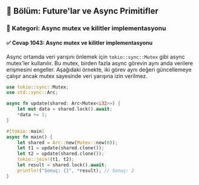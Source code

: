 ## 📘 Bölüm: Future'lar ve Async Primitifler
### 🔹 Kategori: Async mutex ve kilitler implementasyonu
#### ✅ Cevap 1043: Async mutex ve kilitler implementasyonu

Async ortamda veri yarışını önlemek için `tokio::sync::Mutex` gibi async mutex'ler kullanılır. Bu mutex, birden fazla async görevin aynı anda verilere erişmesini engeller. Aşağıdaki örnekte, iki görev aynı değeri güncellemeye çalışır ancak mutex sayesinde veri yarışına izin verilmez.

```rust
use tokio::sync::Mutex;
use std::sync::Arc;

async fn update(shared: Arc<Mutex<i32>>) {
    let mut data = shared.lock().await;
    *data += 1;
}

#[tokio::main]
async fn main() {
    let shared = Arc::new(Mutex::new(0));
    let t1 = update(shared.clone());
    let t2 = update(shared.clone());
    tokio::join!(t1, t2);
    let result = shared.lock().await;
    println!("Sonuç: {}", *result); // Sonuç: 2
}
```
